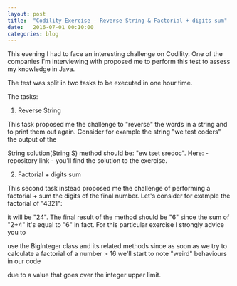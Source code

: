 ```yaml
---
layout: post
title:  "Codility Exercise - Reverse String & Factorial + digits sum"
date:   2016-07-01 00:10:00
categories: blog
---
```


This evening I had to face an interesting challenge on Codility. One of the companies I'm interviewing with proposed me to perform this test to assess my knowledge in Java.

The test was split in two tasks to be executed in one hour time.

The tasks:

1. Reverse String

This task proposed me the challenge to "reverse" the words in a string and to print them out again. Consider for example the string "we test coders" the output of the 

String solution(String S) method should be: "ew tset sredoc". Here: - repository link - you'll find the solution to the exercise.

2. Factorial + digits sum

This second task instead proposed me the challenge of performing a factorial + sum the digits of the final number. Let's consider for example the factorial of "4321":

it will be "24". The final result of the method should be "6" since the sum of "2+4" it's equal to "6" in fact. For this particular exercise I strongly advice you to 

use the BigInteger class and its related methods since as soon as we try to calculate a factorial of a number > 16 we'll start to note "weird" behaviours in our code

due to a value that goes over the integer upper limit.
